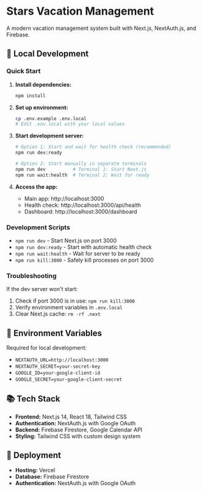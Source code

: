 # Stars Vacation Management

A modern vacation management system built with Next.js, NextAuth.js, and Firebase.

## 🚀 Local Development

### Quick Start

1. **Install dependencies:**
   ```bash
   npm install
   ```

2. **Set up environment:**
   ```bash
   cp .env.example .env.local
   # Edit .env.local with your local values
   ```

3. **Start development server:**
   ```bash
   # Option 1: Start and wait for health check (recommended)
   npm run dev:ready
   
   # Option 2: Start manually in separate terminals
   npm run dev          # Terminal 1: Start Next.js
   npm run wait:health  # Terminal 2: Wait for ready
   ```

4. **Access the app:**
   - Main app: http://localhost:3000
   - Health check: http://localhost:3000/api/health
   - Dashboard: http://localhost:3000/dashboard

### Development Scripts

- `npm run dev` - Start Next.js on port 3000
- `npm run dev:ready` - Start with automatic health check
- `npm run wait:health` - Wait for server to be ready
- `npm run kill:3000` - Safely kill processes on port 3000

### Troubleshooting

If the dev server won't start:
1. Check if port 3000 is in use: `npm run kill:3000`
2. Verify environment variables in `.env.local`
3. Clear Next.js cache: `rm -rf .next`

## 🔧 Environment Variables

Required for local development:
- `NEXTAUTH_URL=http://localhost:3000`
- `NEXTAUTH_SECRET=your-secret-key`
- `GOOGLE_ID=your-google-client-id`
- `GOOGLE_SECRET=your-google-client-secret`

## 📚 Tech Stack

- **Frontend:** Next.js 14, React 18, Tailwind CSS
- **Authentication:** NextAuth.js with Google OAuth
- **Backend:** Firebase Firestore, Google Calendar API
- **Styling:** Tailwind CSS with custom design system

## 🚀 Deployment

- **Hosting:** Vercel
- **Database:** Firebase Firestore
- **Authentication:** NextAuth.js with Google OAuth
